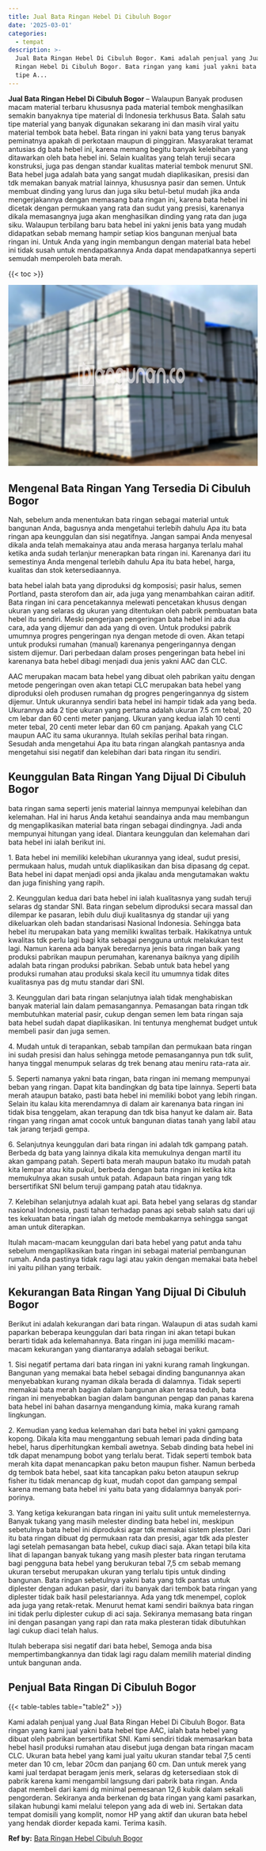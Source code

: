 ```yaml
---
title: Jual Bata Ringan Hebel Di Cibuluh Bogor
date: '2025-03-01'
categories:
  - tempat
description: >-
  Jual Bata Ringan Hebel Di Cibuluh Bogor. Kami adalah penjual yang Jual Bata
  Ringan Hebel Di Cibuluh Bogor. Bata ringan yang kami jual yakni bata hebel
  tipe A...
---
```


**Jual Bata Ringan Hebel Di Cibuluh Bogor** – Walaupun Banyak produsen macam material terbaru khususnya pada material tembok menghasilkan semakin banyaknya tipe material di Indonesia terkhusus Bata. Salah satu tipe material yang banyak digunakan sekarang ini dan masih viral yaitu material tembok bata hebel. Bata ringan ini yakni bata yang terus banyak peminatnya apakah di perkotaan maupun di pinggiran. Masyarakat teramat antusias dg bata hebel ini, karena memang begitu banyak kelebihan yang ditawarkan oleh bata hebel ini. Selain kualitas yang telah teruji secara konstruksi, juga pas dengan standar kualitas material tembok menurut SNI. Bata hebel juga adalah bata yang sangat mudah diaplikasikan, presisi dan tdk memakan banyak matrial lainnya, khususnya pasir dan semen. Untuk membuat dinding yang lurus dan juga siku betul-betul mudah jika anda mengerjakannya dengan memasang bata ringan ini, karena bata hebel ini dicetak dengan permukaan yang rata dan sudut yang presisi, karenanya dikala memasangnya juga akan menghasilkan dinding yang rata dan juga siku. Walaupun terbilang baru bata hebel ini yakni jenis bata yang mudah didapatkan sebab memang hampir setiap kios bangunan menjual bata ringan ini. Untuk Anda yang ingin membangun dengan material bata hebel ini tidak susah untuk mendapatkannya Anda dapat mendapatkannya seperti semudah memperoleh bata merah.

{{< toc >}}

![Jual Bata Ringan Hebel Di Cibuluh Bogor](/images/jual-hebel-murah-44.png)

## Mengenal Bata Ringan Yang Tersedia Di Cibuluh Bogor

Nah, sebelum anda menentukan bata ringan sebagai material untuk bangunan Anda, bagusnya anda mengetahui terlebih dahulu Apa itu bata ringan apa keunggulan dan sisi negatifnya. Jangan sampai Anda menyesal dikala anda telah memakainya atau anda merasa harganya terlalu mahal ketika anda sudah terlanjur menerapkan bata ringan ini. Karenanya dari itu semestinya Anda mengenal terlebih dahulu Apa itu bata hebel, harga, kualitas dan stok ketersediaannya.

bata hebel ialah bata yang diproduksi dg komposisi; pasir halus, semen Portland, pasta sterofom dan air, ada juga yang menambahkan cairan aditif. Bata ringan ini cara pencetakannya melewati pencetakan khusus dengan ukuran yang selaras dg ukuran yang ditentukan oleh pabrik pembuatan bata hebel itu sendiri. Meski pengerjaan pengeringan bata hebel ini ada dua cara, ada yang dijemur dan ada yang di oven. Untuk produksi pabrik umumnya progres pengeringan nya dengan metode di oven. Akan tetapi untuk produksi rumahan (manual) karenanya pengeringannya dengan sistem dijemur. Dari perbedaan dalam proses pengeringan bata hebel ini karenanya bata hebel dibagi menjadi dua jenis yakni AAC dan CLC.

AAC merupakan macam bata hebel yang dibuat oleh pabrikan yaitu dengan metode pengeringan oven akan tetapi CLC merupakan bata hebel yang diproduksi oleh produsen rumahan dg progres pengeringannya dg sistem dijemur. Untuk ukurannya sendiri bata hebel ini hampir tidak ada yang beda. Ukurannya ada 2 tipe ukuran yang pertama adalah ukuran 7.5 cm tebal, 20 cm lebar dan 60 centi meter panjang. Ukuran yang kedua ialah 10 centi meter tebal, 20 centi meter lebar dan 60 cm panjang. Apakah yang CLC maupun AAC itu sama ukurannya. Itulah sekilas perihal bata ringan. Sesudah anda mengetahui Apa itu bata ringan alangkah pantasnya anda mengetahui sisi negatif dan kelebihan dari bata ringan itu sendiri.

## Keunggulan Bata Ringan Yang Dijual Di Cibuluh Bogor

bata ringan sama seperti jenis material lainnya mempunyai kelebihan dan kelemahan. Hal ini harus Anda ketahui seandainya anda mau membangun dg mengaplikasikan material bata ringan sebagai dindingnya. Jadi anda mempunyai hitungan yang ideal. Diantara keunggulan dan kelemahan dari bata hebel ini ialah berikut ini.

1\. Bata hebel ini memiliki kelebihan ukurannya yang ideal, sudut presisi, permukaan halus, mudah untuk diaplikasikan dan bisa dipasang dg cepat. Bata hebel ini dapat menjadi opsi anda jikalau anda mengutamakan waktu dan juga finishing yang rapih.

2\. Keunggulan kedua dari bata hebel ini ialah kualitasnya yang sudah teruji selaras dg standar SNI. Bata ringan sebelum diproduksi secara massal dan dilempar ke pasaran, lebih dulu diuji kualitasnya dg standar uji yang dikeluarkan oleh badan standarisasi Nasional Indonesia. Sehingga bata hebel itu merupakan bata yang memiliki kwalitas terbaik. Hakikatnya untuk kwalitas tdk perlu lagi bagi kita sebagai pengguna untuk melakukan test lagi. Namun karena ada banyak beredarnya jenis bata ringan baik yang produksi pabrikan maupun perumahan, karenanya baiknya yang dipilih adalah bata ringan produksi pabrikan. Sebab untuk bata hebel yang produksi rumahan atau produksi skala kecil itu umumnya tidak dites kualitasnya pas dg mutu standar dari SNI.

3\. Keunggulan dari bata ringan selanjutnya ialah tidak menghabiskan banyak material lain dalam pemasangannya. Pemasangan bata ringan tdk membutuhkan material pasir, cukup dengan semen lem bata ringan saja bata hebel sudah dapat diaplikasikan. Ini tentunya menghemat budget untuk membeli pasir dan juga semen.

4\. Mudah untuk di terapankan, sebab tampilan dan permukaan bata ringan ini sudah presisi dan halus sehingga metode pemasangannya pun tdk sulit, hanya tinggal menumpuk selaras dg trek benang atau meniru rata-rata air.

5\. Seperti namanya yakni bata ringan, bata ringan ini memang mempunyai beban yang ringan. Dapat kita bandingkan dg bata tipe lainnya. Seperti bata merah ataupun batako, pasti bata hebel ini memiliki bobot yang lebih ringan. Selain itu kalau kita merendamnya di dalam air karenanya bata ringan ini tidak bisa tenggelam, akan terapung dan tdk bisa hanyut ke dalam air. Bata ringan yang ringan amat cocok untuk bangunan diatas tanah yang labil atau tak jarang terjadi gempa.

6\. Selanjutnya keunggulan dari bata ringan ini adalah tdk gampang patah. Berbeda dg bata yang lainnya dikala kita memukulnya dengan martil itu akan gampang patah. Seperti bata merah maupun batako itu mudah patah kita lempar atau kita pukul, berbeda dengan bata ringan ini ketika kita memukulnya akan susah untuk patah. Adapaun bata ringan yang tdk bersertifikat SNI belum teruji gampang patah atau tidaknya.

7\. Kelebihan selanjutnya adalah kuat api. Bata hebel yang selaras dg standar nasional Indonesia, pasti tahan terhadap panas api sebab salah satu dari uji tes kekuatan bata ringan ialah dg metode membakarnya sehingga sangat aman untuk diterapkan.

Itulah macam-macam keunggulan dari bata hebel yang patut anda tahu sebelum mengaplikasikan bata ringan ini sebagai material pembangunan rumah. Anda pastinya tidak ragu lagi atau yakin dengan memakai bata hebel ini yaitu pilihan yang terbaik.

## Kekurangan Bata Ringan Yang Dijual Di Cibuluh Bogor

Berikut ini adalah kekurangan dari bata ringan. Walaupun di atas sudah kami paparkan beberapa keunggulan dari bata ringan ini akan tetapi bukan berarti tidak ada kelemahannya. Bata ringan ini juga memiliki macam-macam kekurangan yang diantaranya adalah sebagai berikut.

1\. Sisi negatif pertama dari bata ringan ini yakni kurang ramah lingkungan. Bangunan yang memakai bata hebel sebagai dinding bangunannya akan menyebabkan kurang nyaman dikala berada di dalamnya. Tidak seperti memakai bata merah bagian dalam bangunan akan terasa teduh, bata ringan ini menyebabkan bagian dalam bangunan pengap dan panas karena bata hebel ini bahan dasarnya mengandung kimia, maka kurang ramah lingkungan.

2\. Kemudian yang kedua kelemahan dari bata hebel ini yakni gampang kopong. Dikala kita mau menggantung sebuah lemari pada dinding bata hebel, harus diperhitungkan kembali awetnya. Sebab dinding bata hebel ini tdk dapat menampung bobot yang terlalu berat. Tidak seperti tembok bata merah kita dapat menancapkan paku beton maupun fisher. Namun berbeda dg tembok bata hebel, saat kita tancapkan paku beton ataupun sekrup fisher itu tidak menancap dg kuat, mudah copot dan gampang sempal karena memang bata hebel ini yaitu bata yang didalamnya banyak pori-porinya.

3\. Yang ketiga kekurangan bata ringan ini yaitu sulit untuk memelesternya. Banyak tukang yang masih melester dinding bata hebel ini, meskipun sebetulnya bata hebel ini diproduksi agar tdk memakai sistem plester. Dari itu bata ringan dibuat dg permukaan rata dan presisi, agar tdk ada plester lagi setelah pemasangan bata hebel, cukup diaci saja. Akan tetapi bila kita lihat di lapangan banyak tukang yang masih plester bata ringan terutama bagi pengguna bata hebel yang berukuran tebal 7,5 cm sebab memang ukuran tersebut merupakan ukuran yang terlalu tipis untuk dinding bangunan. Bata ringan sebetulnya yakni bata yang tdk pantas untuk diplester dengan adukan pasir, dari itu banyak dari tembok bata ringan yang diplester tidak baik hasil pelestariannya. Ada yang tdk menempel, coplok ada juga yang retak-retak. Menurut hemat kami sendiri baiknya bata ringan ini tidak perlu diplester cukup di aci saja. Sekiranya memasang bata ringan ini dengan pasangan yang rapi dan rata maka plesteran tidak dibutuhkan lagi cukup diaci telah halus.

Itulah beberapa sisi negatif dari bata hebel, Semoga anda bisa mempertimbangkannya dan tidak lagi ragu dalam memilih material dinding untuk bangunan anda.

## Penjual Bata Ringan Di Cibuluh Bogor

{{< table-tables table="table2" >}}

Kami adalah penjual yang Jual Bata Ringan Hebel Di Cibuluh Bogor. Bata ringan yang kami jual yakni bata hebel tipe AAC, ialah bata hebel yang dibuat oleh pabrikan bersertifikat SNI. Kami sendiri tidak memasarkan bata hebel hasil produksi rumahan atau disebut juga dengan bata ringan macam CLC. Ukuran bata hebel yang kami jual yaitu ukuran standar tebal 7,5 centi meter dan 10 cm, lebar 20cm dan panjang 60 cm. Dan untuk merek yang kami jual terdapat beragam jenis merk, selaras dg ketersediaan stok di pabrik karena kami mengambil langsung dari pabrik bata ringan. Anda dapat membeli dari kami dg minimal pemesanan 12,6 kubik dalam sekali pengorderan. Sekiranya anda berkenan dg bata ringan yang kami pasarkan, silakan hubungi kami melalui telepon yang ada di web ini. Sertakan data tempat domisili yang komplit, nomor HP yang aktif dan ukuran bata hebel yang hendak diorder kepada kami. Terima kasih.

**Ref by:** [Bata Ringan Hebel Cibuluh Bogor](https://id.wikipedia.org/wiki/Bata)
